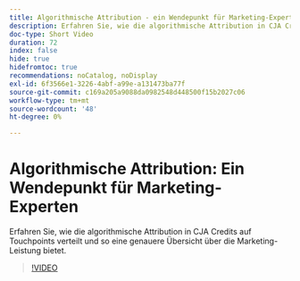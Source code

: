 ```yaml
---
title: Algorithmische Attribution - ein Wendepunkt für Marketing-Experten
description: Erfahren Sie, wie die algorithmische Attribution in CJA Credits auf Touchpoints verteilt und so eine genauere Übersicht über die Marketing-Leistung bietet.
doc-type: Short Video
duration: 72
index: false
hide: true
hidefromtoc: true
recommendations: noCatalog, noDisplay
exl-id: 6f3566e1-3226-4abf-a99e-a131473ba77f
source-git-commit: c169a205a9088da0982548d448500f15b2027c06
workflow-type: tm+mt
source-wordcount: '48'
ht-degree: 0%

---
```


# Algorithmische Attribution: Ein Wendepunkt für Marketing-Experten

Erfahren Sie, wie die algorithmische Attribution in CJA Credits auf Touchpoints verteilt und so eine genauere Übersicht über die Marketing-Leistung bietet.

<!-- 85_S106_3442453_71_algorithmic-attribution-a-gamechanger-for-marketers -->
>[!VIDEO](https://video.tv.adobe.com/v/3458301/?learn=on&enablevpops=true)
